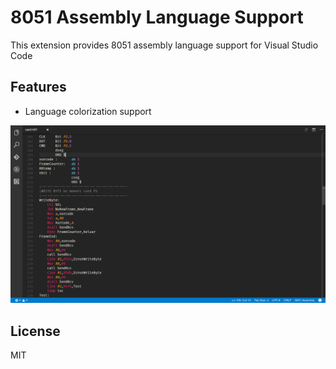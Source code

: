# 8051 Assembly Language Support

This extension provides 8051 assembly language support for Visual Studio Code

## Features

- Language colorization support

![Colorization](images/screenshot.png)

## License 
MIT
